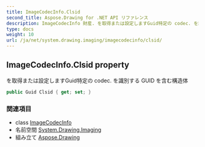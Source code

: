```yaml
---
title: ImageCodecInfo.Clsid
second_title: Aspose.Drawing for .NET API リファレンス
description: ImageCodecInfo 財産. を取得または設定しますGuid特定の codec. を識別する GUID を含む構造体
type: docs
weight: 10
url: /ja/net/system.drawing.imaging/imagecodecinfo/clsid/
---
```

## ImageCodecInfo.Clsid property

を取得または設定しますGuid特定の codec. を識別する GUID を含む構造体

```csharp
public Guid Clsid { get; set; }
```

### 関連項目

* class [ImageCodecInfo](../)
* 名前空間 [System.Drawing.Imaging](../../imagecodecinfo/)
* 組み立て [Aspose.Drawing](../../../)



